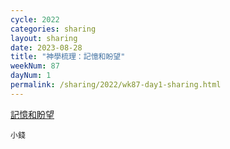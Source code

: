 ```yaml
---
cycle: 2022
categories: sharing
layout: sharing
date: 2023-08-28
title: "神學梳理：記憶和盼望"
weekNum: 87
dayNum: 1
permalink: /sharing/2022/wk87-day1-sharing.html
---
```


[記憶和盼望](https://eccseattle.github.io/media/sharing/2022/wk087/2023-08-28-bin.m4a)

`小錢`
